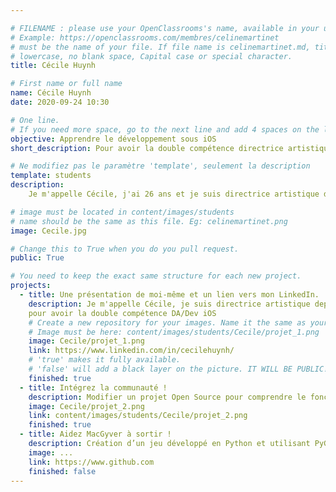 ```yaml
---

# FILENAME : please use your OpenClassrooms's name, available in your url.
# Example: https://openclassrooms.com/membres/celinemartinet
# must be the name of your file. If file name is celinemartinet.md, title is celinemartinet.
# lowercase, no blank space, Capital case or special character.
title: Cécile Huynh

# First name or full name
name: Cécile Huynh
date: 2020-09-24 10:30

# One line.
# If you need more space, go to the next line and add 4 spaces on the left, as in 'description'.
objective: Apprendre le développement sous iOS
short_description: Pour avoir la double compétence directrice artistique / développeuse iOS

# Ne modifiez pas le paramètre 'template', seulement la description
template: students
description:
    Je m'appelle Cécile, j'ai 26 ans et je suis directrice artistique depuis plus de 4 ans maintenant. Et je souhaiterais apprendre le swift pour avoir la double compétence DA / Dev iOS.

# image must be located in content/images/students
# name should be the same as this file. Eg: celinemartinet.png
image: Cecile.jpg

# Change this to True when you do you pull request.
public: True

# You need to keep the exact same structure for each new project.
projects:
  - title: Une présentation de moi-même et un lien vers mon LinkedIn.
    description: Je m'appelle Cécile, je suis directrice artistique depuis plus de 4 ans et je souhaiterais apprendre le swift 
    pour avoir la double compétence DA/Dev iOS
    # Create a new repository for your images. Name it the same as your nickname and profile picture.
    # Image must be here: content/images/students/Cecile/projet_1.png
    image: Cecile/projet_1.png
    link: https://www.linkedin.com/in/cecilehuynh/
    # 'true' makes it fully available.
    # 'false' will add a black layer on the picture. IT WILL BE PUBLIC!
    finished: true
  - title: Intégrez la communauté !
    description: Modifier un projet Open Source pour comprendre le fonctionnement de Git, de Github et des pull requests. 
    image: Cecile/projet_2.png
    link: content/images/students/Cecile/projet_2.png
    finished: true
  - title: Aidez MacGyver à sortir !
    description: Création d’un jeu développé en Python et utilisant PyGame.
    image: ...
    link: https://www.github.com
    finished: false
---
```

